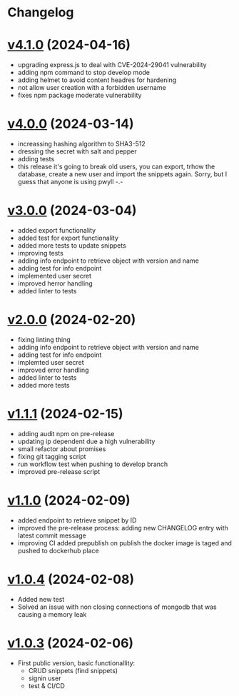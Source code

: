 # Changelog

# [v4.1.0](https://github.com/carvilsi/pwyll/releases/tag/v4.1.0) (2024-04-16)

- upgrading express.js to deal with CVE-2024-29041 vulnerability
- adding npm command to stop develop mode
- adding helmet to avoid content headres for hardening
- not allow user creation with a forbidden username
- fixes npm package moderate vulnerability

# [v4.0.0](https://github.com/carvilsi/pwyll/releases/tag/v4.0.0) (2024-03-14)

- increassing hashing algorithm to SHA3-512 
- dressing the secret with salt and pepper 
- adding tests
- this release it's going to break old users, you can export, trhow the database, create a new user and import the snippets again. Sorry, but I guess that anyone is using pwyll -.-

# [v3.0.0](https://github.com/carvilsi/pwyll/releases/tag/v3.0.0) (2024-03-04)

- added export functionality 
- added test for export functionality
- added more tests to update snippets
- improving tests
- adding info endpoint to retrieve object with version and name 
- adding test for info endpoint
- implemented user secret 
- improved herror handling 
- added linter to tests

# [v2.0.0](https://github.com/carvilsi/pwyll/releases/tag/v2.0.0) (2024-02-20)

- fixing linting thing
- adding info endpoint to retrieve object with version and name
- adding test for info endpoint
- implemted user secret 
- improved error handling 
- added linter to tests 
- added more tests

# [v1.1.1](https://github.com/carvilsi/pwyll/releases/tag/v1.1.1) (2024-02-15)

- adding audit npm on pre-release
- updating ip dependent due a high vulnerability
- small refactor about promises
- fixing git tagging script
- run workflow test when pushing to develop branch
- improved pre-release script

# [v1.1.0](https://github.com/carvilsi/pwyll/releases/tag/v1.1.0) (2024-02-09)

- added endpoint to retrieve snippet by ID
- improved the pre-release process: adding new CHANGELOG entry with latest commit message
- improving CI added prepublish on publish the docker image is taged and pushed to dockerhub place 

# [v1.0.4](https://github.com/carvilsi/pwyll/releases/tag/v1.0.4) (2024-02-08)

- Added new test
- Solved an issue with non closing connections of mongodb that was causing a memory leak 

# [v1.0.3](https://github.com/carvilsi/pwyll/releases/tag/v1.0.3) (2024-02-06)

- First public version, basic functionallity:
    - CRUD snippets (find snippets)
    - signin user
    - test & CI/CD

